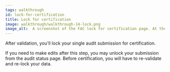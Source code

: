 ```yaml
---
tags: walkthrough
id: lock-for-certification
title: Lock for certification
image: walkthrough/walkthrough-14-lock.png
image_alt:  A screenshot of the FAC lock for certification page. At the top of the image is the page title.  Below the title is the instructions. A button below the section reads, 'Lock for certification'. To the right of this button a link reads, 'Cancel'.
---
```


After validation, you'll lock your single audit submission for certification. 

If you need to make edits after this step, you may unlock your submission from the audit status page. Before certification, you will have to re-validate and re-lock your data.
